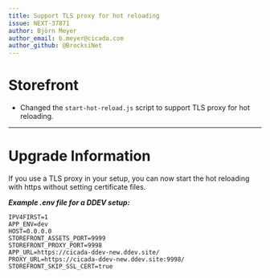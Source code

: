 ```yaml
---
title: Support TLS proxy for hot reloading
issue: NEXT-37871
author: Björn Meyer
author_email: b.meyer@cicada.com
author_github: @BrocksiNet
---
```

# Storefront
* Changed the `start-hot-reload.js` script to support TLS proxy for hot reloading.
___
# Upgrade Information
If you use a TLS proxy in your setup, you can now start the hot reloading with https without setting certificate files.

**_Example .env file for a DDEV setup:_**
```
IPV4FIRST=1
APP_ENV=dev
HOST=0.0.0.0
STOREFRONT_ASSETS_PORT=9999
STOREFRONT_PROXY_PORT=9998
APP_URL=https://cicada-ddev-new.ddev.site/
PROXY_URL=https://cicada-ddev-new.ddev.site:9998/
STOREFRONT_SKIP_SSL_CERT=true
```
